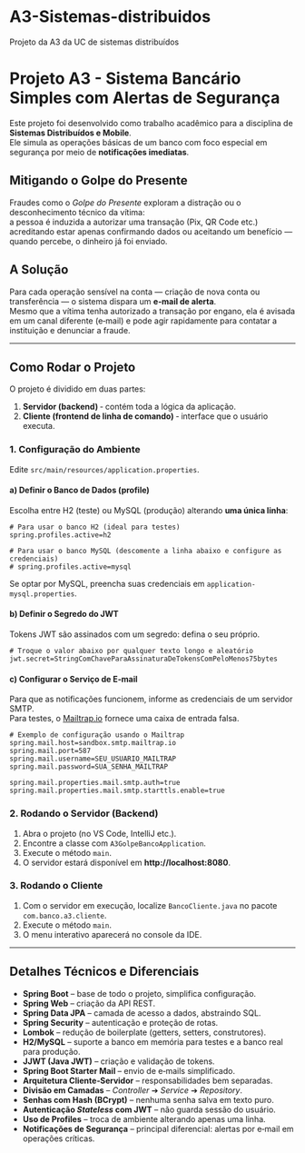 # A3-Sistemas-distribuidos
Projeto da A3 da UC de sistemas distribuídos
# Projeto A3 - Sistema Bancário Simples com Alertas de Segurança

Este projeto foi desenvolvido como trabalho acadêmico para a disciplina de **Sistemas Distribuídos e Mobile**.  
Ele simula as operações básicas de um banco com foco especial em segurança por meio de **notificações imediatas**.

## Mitigando o Golpe do Presente

Fraudes como o *Golpe do Presente* exploram a distração ou o desconhecimento técnico da vítima:  
a pessoa é induzida a autorizar uma transação (Pix, QR Code etc.) acreditando estar apenas confirmando dados ou aceitando um benefício — quando percebe, o dinheiro já foi enviado.

## A Solução

Para cada operação sensível na conta — criação de nova conta ou transferência — o sistema dispara um **e‑mail de alerta**.  
Mesmo que a vítima tenha autorizado a transação por engano, ela é avisada em um canal diferente (e‑mail) e pode agir rapidamente para contatar a instituição e denunciar a fraude.

---

## Como Rodar o Projeto

O projeto é dividido em duas partes:

1. **Servidor (backend)** ‑ contém toda a lógica da aplicação.  
2. **Cliente (frontend de linha de comando)** ‑ interface que o usuário executa.

### 1. Configuração do Ambiente

Edite `src/main/resources/application.properties`.

#### a) Definir o Banco de Dados (profile)

Escolha entre H2 (teste) ou MySQL (produção) alterando **uma única linha**:

```properties
# Para usar o banco H2 (ideal para testes)
spring.profiles.active=h2

# Para usar o banco MySQL (descomente a linha abaixo e configure as credenciais)
# spring.profiles.active=mysql
```

Se optar por MySQL, preencha suas credenciais em `application-mysql.properties`.

#### b) Definir o Segredo do JWT

Tokens JWT são assinados com um segredo: defina o seu próprio.

```properties
# Troque o valor abaixo por qualquer texto longo e aleatório
jwt.secret=StringComChaveParaAssinaturaDeTokensComPeloMenos75bytes
```

#### c) Configurar o Serviço de E‑mail

Para que as notificações funcionem, informe as credenciais de um servidor SMTP.  
Para testes, o [Mailtrap.io](https://mailtrap.io/) fornece uma caixa de entrada falsa.

```properties
# Exemplo de configuração usando o Mailtrap
spring.mail.host=sandbox.smtp.mailtrap.io
spring.mail.port=587
spring.mail.username=SEU_USUARIO_MAILTRAP
spring.mail.password=SUA_SENHA_MAILTRAP

spring.mail.properties.mail.smtp.auth=true
spring.mail.properties.mail.smtp.starttls.enable=true
```

### 2. Rodando o Servidor (Backend)

1. Abra o projeto (no VS Code, IntelliJ etc.).  
2. Encontre a classe com `A3GolpeBancoApplication`.  
3. Execute o método `main`.  
4. O servidor estará disponível em **http://localhost:8080**.

### 3. Rodando o Cliente

1. Com o servidor em execução, localize `BancoCliente.java` no pacote `com.banco.a3.cliente`.  
2. Execute o método `main`.  
3. O menu interativo aparecerá no console da IDE.

---

## Detalhes Técnicos e Diferenciais

- **Spring Boot** – base de todo o projeto, simplifica configuração.  
- **Spring Web** – criação da API REST.  
- **Spring Data JPA** – camada de acesso a dados, abstraindo SQL.  
- **Spring Security** – autenticação e proteção de rotas.  
- **Lombok** – redução de boilerplate (getters, setters, construtores).  
- **H2/MySQL** – suporte a banco em memória para testes e a banco real para produção.  
- **JJWT (Java JWT)** – criação e validação de tokens.  
- **Spring Boot Starter Mail** – envio de e‑mails simplificado.  
- **Arquitetura Cliente‑Servidor** – responsabilidades bem separadas.  
- **Divisão em Camadas** – *Controller* ➔ *Service* ➔ *Repository*.  
- **Senhas com Hash (BCrypt)** – nenhuma senha salva em texto puro.  
- **Autenticação *Stateless* com JWT** – não guarda sessão do usuário.  
- **Uso de Profiles** – troca de ambiente alterando apenas uma linha.  
- **Notificações de Segurança** – principal diferencial: alertas por e‑mail em operações críticas.
